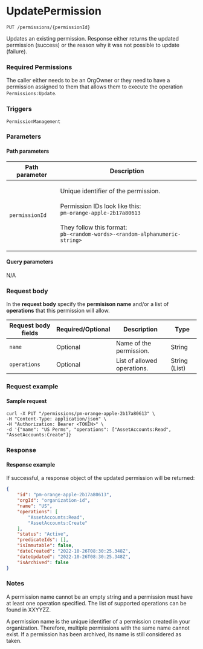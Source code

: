 # UpdatePermission

`PUT /permissions/{permissionId}`

Updates an existing permission. Response either returns the updated permission (success) or the reason why it was not possible to update (failure).

### Required Permissions <a href="#scopes" id="scopes"></a>

The caller either needs to be an OrgOwner or they need to have a permission assigned to them that allows them to execute the operation `Permissions:Update`.

### Triggers <a href="#triggers.1" id="triggers.1"></a>

`PermissionManagement`

### Parameters <a href="#parameters.1" id="parameters.1"></a>

#### Path parameters <a href="#path-parameters" id="path-parameters"></a>

| Path parameter | Description                                                                                                                                                                                                                           |
| -------------- | ------------------------------------------------------------------------------------------------------------------------------------------------------------------------------------------------------------------------------------- |
| `permissionId` | <p>Unique identifier of the permission.<br><br>Permission IDs look like this:<br><code>pm-orange-apple-2b17a80613</code><br><br>They follow this format:<br><code>pb-&#x3C;random-words>-&#x3C;random-alphanumeric-string></code></p> |

#### Query parameters <a href="#query-parameters" id="query-parameters"></a>

N/A

### Request body <a href="#request-body" id="request-body"></a>

In the **request body** specify the **permisison name** and/or a list of **operations** that this permission will allow.

| Request body fields | Required/Optional | Description                 | Type          |
| ------------------- | ----------------- | --------------------------- | ------------- |
| `name`              | Optional          | Name of the permission.     | String        |
| `operations`        | Optional          | List of allowed operations. | String (List) |

### Request example <a href="#request-example.1" id="request-example.1"></a>

#### Sample request <a href="#sample-request" id="sample-request"></a>

```shell
curl -X PUT "/permissions/pm-orange-apple-2b17a80613" \
-H "Content-Type: application/json" \
-H "Authorization: Bearer <TOKEN>" \
-d '{"name": "US Perms", "operations": ["AssetAccounts:Read", "AssetAccounts:Create"]}
```

### Response <a href="#response" id="response"></a>

#### Response example <a href="#response-example" id="response-example"></a>

If successful, a response object of the updated permission will be returned:

```json
{
    "id": "pm-orange-apple-2b17a80613",
    "orgId": "organization-id",
    "name": "US",
    "operations": [
        "AssetAccounts:Read",
        "AssetAccounts:Create"
    ],
    "status": "Active",
    "predicateIds": [],
    "isImmutable": false,
    "dateCreated": "2022-10-26T08:30:25.348Z",
    "dateUpdated": "2022-10-26T08:30:25.348Z",
    "isArchived": false
}
```

### Notes <a href="#notes" id="notes"></a>

A permission name cannot be an empty string and a permission must have at least one operation specified. The list of supported operations can be found in XXYYZZ.

A permission name is the unique identifier of a permission created in your organization. Therefore, multiple permissions with the same name cannot exist. If a permission has been archived, its name is still considered as taken.
